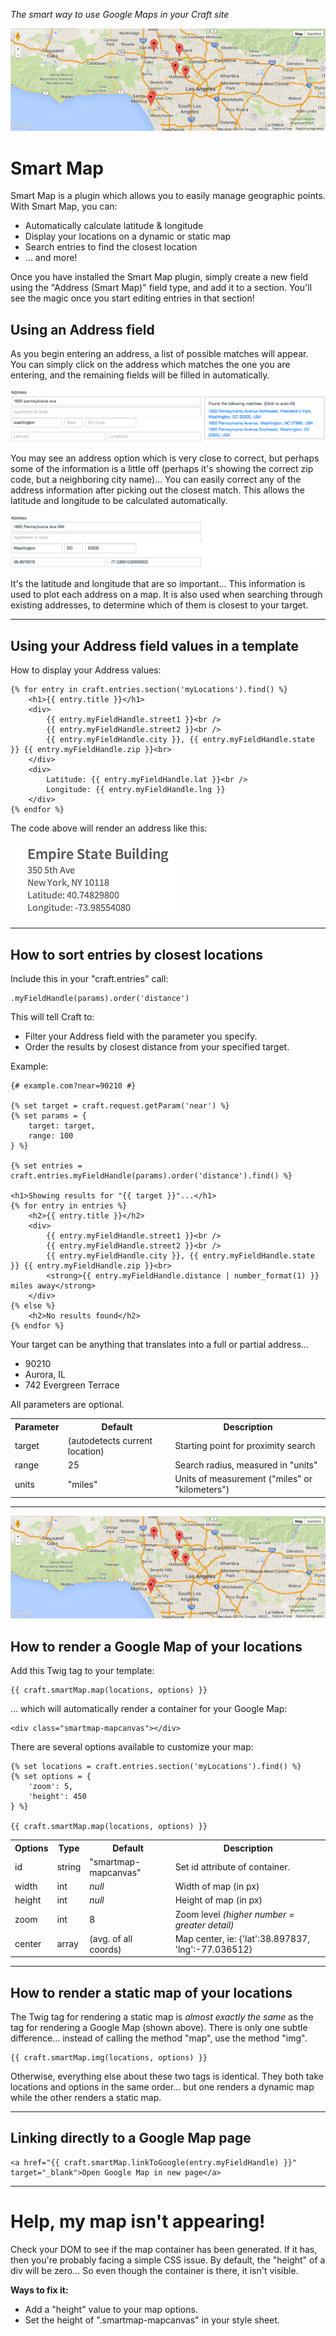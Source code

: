 _The smart way to use Google Maps in your Craft site_

![](smartmap/resources/images/map-example.png)

# Smart Map

Smart Map is a plugin which allows you to easily manage geographic points. With Smart Map, you can:

- Automatically calculate latitude & longitude
- Display your locations on a dynamic or static map
- Search entries to find the closest location
- ... and more!

Once you have installed the Smart Map plugin, simply create a new field using the "Address (Smart Map)" field type, and add it to a section. You'll see the magic once you start editing entries in that section!

## Using an Address field

As you begin entering an address, a list of possible matches will appear. You can simply click on the address which matches the one you are entering, and the remaining fields will be filled in automatically.

![](smartmap/resources/images/fieldtype-example-1.png)

You may see an address option which is very close to correct, but perhaps some of the information is a little off (perhaps it's showing the correct zip code, but a neighboring city name)... You can easily correct any of the address information after picking out the closest match. This allows the latitude and longitude to be calculated automatically.

![](smartmap/resources/images/fieldtype-example-2.png)

It's the latitude and longitude that are so important... This information is used to plot each address on a map. It is also used when searching through existing addresses, to determine which of them is closest to your target.

---------------------------------------

## Using your Address field values in a template

How to display your Address values:

    {% for entry in craft.entries.section('myLocations').find() %}
        <h1>{{ entry.title }}</h1>
        <div>
            {{ entry.myFieldHandle.street1 }}<br />
            {{ entry.myFieldHandle.street2 }}<br />
            {{ entry.myFieldHandle.city }}, {{ entry.myFieldHandle.state }} {{ entry.myFieldHandle.zip }}<br>
        </div>
        <div>
            Latitude: {{ entry.myFieldHandle.lat }}<br />
            Longitude: {{ entry.myFieldHandle.lng }}
        </div>
    {% endfor %}

The code above will render an address like this:

![](smartmap/resources/images/template-example.png)

---------------------------------------

## How to sort entries by closest locations

Include this in your "craft.entries" call:

    .myFieldHandle(params).order('distance')

This will tell Craft to:
 - Filter your Address field with the parameter you specify.
 - Order the results by closest distance from your specified target.

Example:

    {# example.com?near=90210 #}
    
    {% set target = craft.request.getParam('near') %}
    {% set params = {
        target: target,
        range: 100
    } %}
    
    {% set entries = craft.entries.myFieldHandle(params).order('distance').find() %}
    
    <h1>Showing results for "{{ target }}"...</h1>
    {% for entry in entries %}
        <h2>{{ entry.title }}</h2>
        <div>
            {{ entry.myFieldHandle.street1 }}<br />
            {{ entry.myFieldHandle.street2 }}<br />
            {{ entry.myFieldHandle.city }}, {{ entry.myFieldHandle.state }} {{ entry.myFieldHandle.zip }}<br>
            <strong>{{ entry.myFieldHandle.distance | number_format(1) }} miles away</strong>
        </div>
    {% else %}
        <h2>No results found</h2>
    {% endfor %}

Your target can be anything that translates into a full or partial address...
 - 90210
 - Aurora, IL
 - 742 Evergreen Terrace

All parameters are optional.

<table>
    <tr>
        <th>Parameter</th>
        <th>Default</th>
        <th>Description</th>
    </tr>
    <tr>
        <td>target</td>
        <td>(autodetects current location)</td>
        <td>Starting point for proximity search</td>
    </tr>
    <tr>
        <td>range</td>
        <td>25</td>
        <td>Search radius, measured in "units"</td>
    </tr>
    <tr>
        <td>units</td>
        <td>"miles"</td>
        <td>Units of measurement ("miles" or "kilometers")</td>
    </tr>
</table>

---------------------------------------

![](smartmap/resources/images/google-map-example.png)

## How to render a Google Map of your locations

Add this Twig tag to your template:

    {{ craft.smartMap.map(locations, options) }}

... which will automatically render a container for your Google Map:

    <div class="smartmap-mapcanvas"></div>

There are several options available to customize your map:

    {% set locations = craft.entries.section('myLocations').find() %}
    {% set options = {
        'zoom': 5,
        'height': 450
    } %}
    
    {{ craft.smartMap.map(locations, options) }}

<table>
    <tr>
        <th>Options</th>
        <th>Type</th>
        <th>Default</th>
        <th>Description</th>
    </tr>
    <tr>
        <td>id</td>
        <td>string</td>
        <td>"smartmap-mapcanvas"</td>
        <td>Set id attribute of container.</td>
    </tr>
    <tr>
        <td>width</td>
        <td>int</td>
        <td><em>null</em></td>
        <td>Width of map (in px)</td>
    </tr>
    <tr>
        <td>height</td>
        <td>int</td>
        <td><em>null</em></td>
        <td>Height of map (in px)</td>
    </tr>
    <tr>
        <td>zoom</td>
        <td>int</td>
        <td>8</td>
        <td>Zoom level <em>(higher number = greater detail)</em></td>
    </tr>
    <tr>
        <td>center</td>
        <td>array</td>
        <td>(avg. of all coords)</td>
        <td>Map center, ie: {'lat':38.897837, 'lng':-77.036512}</td>
    </tr>
</table>

---------------------------------------

<!-- ![](smartmap/resources/images/google-map-example.png) -->

## How to render a static map of your locations

The Twig tag for rendering a static map is _almost exactly the same_ as the tag for rendering a Google Map (shown above). There is only one subtle difference... instead of calling the method "map", use the method "img".

    {{ craft.smartMap.img(locations, options) }}

Otherwise, everything else about these two tags is identical. They both take locations and options in the same order... but one renders a dynamic map while the other renders a static map.

---------------------------------------

## Linking directly to a Google Map page

    <a href="{{ craft.smartMap.linkToGoogle(entry.myFieldHandle) }}" target="_blank">Open Google Map in new page</a>

---------------------------------------

# Help, my map isn't appearing!

Check your DOM to see if the map container has been generated. If it has, then you're probably facing a simple CSS issue. By default, the "height" of a div will be zero... So even though the container is there, it isn't visible.

**Ways to fix it:**
 - Add a "height" value to your map options.
 - Set the height of ".smartmap-mapcanvas" in your style sheet.
